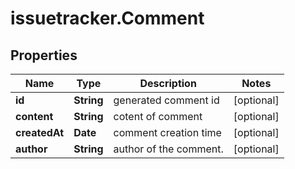 # issuetracker.Comment

## Properties

Name | Type | Description | Notes
------------ | ------------- | ------------- | -------------
**id** | **String** | generated comment id | [optional] 
**content** | **String** | cotent of comment | [optional] 
**createdAt** | **Date** | comment creation time | [optional] 
**author** | **String** | author of the comment. | [optional] 


